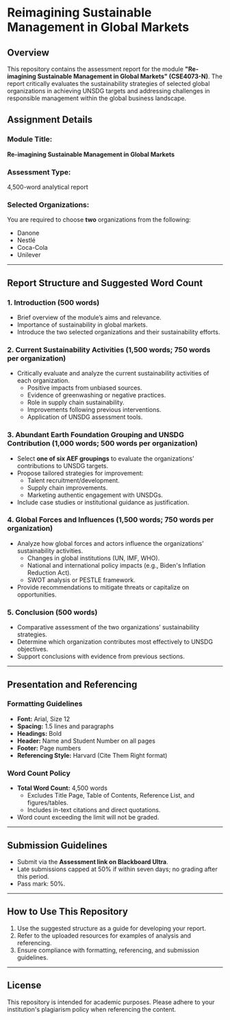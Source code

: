 # Reimagining Sustainable Management in Global Markets

## Overview  
This repository contains the assessment report for the module **"Re-imagining Sustainable Management in Global Markets" (CSE4073-N)**. The report critically evaluates the sustainability strategies of selected global organizations in achieving UNSDG targets and addressing challenges in responsible management within the global business landscape.

## Assignment Details  
### Module Title:  
**Re-imagining Sustainable Management in Global Markets**

### Assessment Type:  
4,500-word analytical report

### Selected Organizations:  
You are required to choose **two** organizations from the following:  
- Danone  
- Nestlé  
- Coca-Cola  
- Unilever  

---

## Report Structure and Suggested Word Count  
### 1. **Introduction** (500 words)  
- Brief overview of the module’s aims and relevance.  
- Importance of sustainability in global markets.  
- Introduce the two selected organizations and their sustainability efforts.  

### 2. **Current Sustainability Activities** (1,500 words; 750 words per organization)  
- Critically evaluate and analyze the current sustainability activities of each organization.  
  - Positive impacts from unbiased sources.  
  - Evidence of greenwashing or negative practices.  
  - Role in supply chain sustainability.  
  - Improvements following previous interventions.  
  - Application of UNSDG assessment tools.  

### 3. **Abundant Earth Foundation Grouping and UNSDG Contribution** (1,000 words; 500 words per organization)  
- Select **one of six AEF groupings** to evaluate the organizations’ contributions to UNSDG targets.  
- Propose tailored strategies for improvement:  
  - Talent recruitment/development.  
  - Supply chain improvements.  
  - Marketing authentic engagement with UNSDGs.  
- Include case studies or institutional guidance as justification.  

### 4. **Global Forces and Influences** (1,500 words; 750 words per organization)  
- Analyze how global forces and actors influence the organizations’ sustainability activities.  
  - Changes in global institutions (UN, IMF, WHO).  
  - National and international policy impacts (e.g., Biden's Inflation Reduction Act).  
  - SWOT analysis or PESTLE framework.  
- Provide recommendations to mitigate threats or capitalize on opportunities.  

### 5. **Conclusion** (500 words)  
- Comparative assessment of the two organizations’ sustainability strategies.  
- Determine which organization contributes most effectively to UNSDG objectives.  
- Support conclusions with evidence from previous sections.  

---

## Presentation and Referencing  
### Formatting Guidelines  
- **Font:** Arial, Size 12  
- **Spacing:** 1.5 lines and paragraphs  
- **Headings:** Bold  
- **Header:** Name and Student Number on all pages  
- **Footer:** Page numbers  
- **Referencing Style:** Harvard (Cite Them Right format)  

### Word Count Policy  
- **Total Word Count:** 4,500 words  
  - Excludes Title Page, Table of Contents, Reference List, and figures/tables.  
  - Includes in-text citations and direct quotations.  
- Word count exceeding the limit will not be graded.

---

## Submission Guidelines  
- Submit via the **Assessment link on Blackboard Ultra**.  
- Late submissions capped at 50% if within seven days; no grading after this period.  
- Pass mark: 50%.  

---

## How to Use This Repository  
1. Use the suggested structure as a guide for developing your report.  
2. Refer to the uploaded resources for examples of analysis and referencing.  
3. Ensure compliance with formatting, referencing, and submission guidelines.  

---

## License  
This repository is intended for academic purposes. Please adhere to your institution's plagiarism policy when referencing the content.  
